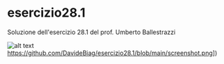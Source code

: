# esercizio28.1
Soluzione dell'esercizio 28.1 del prof. Umberto Ballestrazzi

![alt text]([https://github.com/DavideBiag/esercizio28.1/blob/main/screenshot.png)https://github.com/DavideBiag/esercizio28.1/blob/main/screenshot.png])

